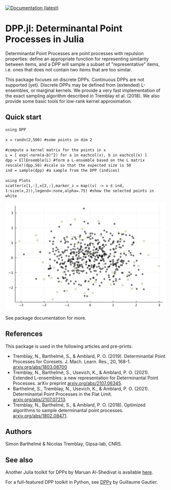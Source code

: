 [![Documentation (latest)](https://img.shields.io/badge/docs-dev-blue.svg)](https://dahtah.github.io/DPP.jl/dev)

# DPP.jl: Determinantal Point Processes in Julia

Determinantal Point Processes are point processes with repulsion properties: define an appropriate function for representing similarity between items, and a DPP will sample a subset of "representative" items, i.e. ones that does not contain two items that are too similar.

This package focuses on discrete DPPs. Continuous DPPs are not supported (yet). Discrete DPPs may be defined from (extended) L-ensembles, or marginal kernels. We provide a very fast implementation of the exact sampling algorithm described in Tremblay et al. (2018). We also provide some basic tools for low-rank kernel approximation.

## Quick start

```{julia}
using DPP

x = randn(2,500) #some points in dim 2

#compute a kernel matrix for the points in x
L = [ exp(-norm(a-b)^2) for a in eachcol(x), b in eachcol(x) ]
dpp = EllEnsemble(L) #form a L-ensemble based on the L matrix
rescale!(dpp,50) #scale so that the expected size is 50
ind = sample(dpp) #a sample from the DPP (indices)

using Plots
scatter(x[1,:],x[2,:],marker_z = map((v) -> v ∈ ind, 1:size(x,2)),legend=:none,alpha=.75) #show the selected points in white
```

![Demo of DPP sampling](demo.png)

See package documentation for more.

## References

This package is used in the following articles and pre-prints:

- Tremblay, N., Barthelmé, S., & Amblard, P. O. (2019). Determinantal Point Processes for Coresets. J. Mach. Learn. Res., 20, 168-1. [arxiv.org/abs/1803.08700](https://arxiv.org/abs/1803.08700)
- Tremblay, N., Barthelmé, S., Usevich, K., & Amblard, P. O. (2021). Extended L-ensembles: a new representation for Determinantal Point Processes. arXiv preprint [arxiv.org/abs/2107.06345](https://arxiv.org/abs/2107.06345).
- Barthelmé, S., Tremblay, N., Usevich, K., & Amblard, P. O. (2021). Determinantal Point Processes in the Flat Limit. [arxiv.org/abs/2107.07213](https://arxiv.org/abs/2107.07213).
- Tremblay, N., Barthelmé, S., & Amblard, P. O. (2018). Optimized algorithms to sample determinantal point processes. [arxiv.org/abs/1802.08471](https://arxiv.org/abs/1802.08471).

## Authors

Simon Barthelmé & Nicolas Tremblay, Gipsa-lab, CNRS.

## See also

Another Julia toolkit for DPPs by Maruan Al-Shedivat is available [here](https://github.com/alshedivat/DeterminantalPointProcesses.jl).

For a full-featured DPP toolkit in Python, see
[DPPy](https://github.com/guilgautier/DPPy) by Guillaume Gautier.
